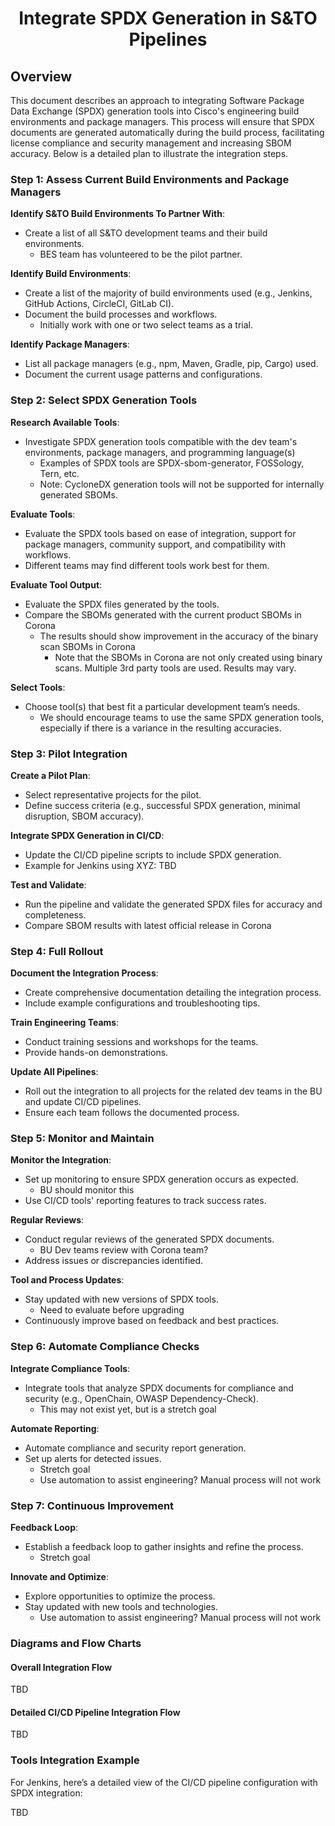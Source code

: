 # __<p align="center">Integrate SPDX Generation in S&TO Pipelines</p>__

## Overview
This document describes an approach to integrating Software Package Data Exchange (SPDX) generation tools into Cisco's engineering build environments and package managers. This process will ensure that SPDX documents are generated automatically during the build process, facilitating license compliance and security management and increasing SBOM accuracy. Below is a detailed plan to illustrate the integration steps.

### Step 1: Assess Current Build Environments and Package Managers

**Identify S&TO Build Environments To Partner With**:
   - Create a list of all S&TO development teams and their build environments.
      - BES team has volunteered to be the pilot partner.

**Identify Build Environments**:
   - Create a list of the majority of build environments used (e.g., Jenkins, GitHub Actions, CircleCI, GitLab CI).
   - Document the build processes and workflows.
      - Initially work with one or two select teams as a trial.

**Identify Package Managers**:
   - List all package managers (e.g., npm, Maven, Gradle, pip, Cargo) used.
   - Document the current usage patterns and configurations.

### Step 2: Select SPDX Generation Tools

**Research Available Tools**:
   - Investigate SPDX generation tools compatible with the dev team's environments, package managers, and programming language(s)
      - Examples of SPDX tools are SPDX-sbom-generator, FOSSology, Tern, etc.  
      - Note: CycloneDX generation tools will not be supported for internally generated SBOMs.

**Evaluate Tools**:
   - Evaluate the SPDX tools based on ease of integration, support for package managers, community support, and compatibility with workflows.
   - Different teams may find different tools work best for them.

**Evaluate Tool Output**:
   - Evaluate the SPDX files generated by the tools.
   - Compare the SBOMs generated with the current product SBOMs in Corona
      - The results should show improvement in the accuracy of the binary scan SBOMs in Corona
         - Note that the SBOMs in Corona are not only created using binary scans.  Multiple 3rd party tools are used.  Results may vary.  

**Select Tools**:
   - Choose tool(s) that best fit a particular development team’s needs.
      - We should encourage teams to use the same SPDX generation tools, especially if there is a variance in the resulting accuracies.

### Step 3: Pilot Integration

**Create a Pilot Plan**:
   - Select representative projects for the pilot.
   - Define success criteria (e.g., successful SPDX generation, minimal disruption, SBOM accuracy).

**Integrate SPDX Generation in CI/CD**:
   - Update the CI/CD pipeline scripts to include SPDX generation.
   - Example for Jenkins using XYZ:
     TBD

**Test and Validate**:
   - Run the pipeline and validate the generated SPDX files for accuracy and completeness.
   - Compare SBOM results with latest official release in Corona

### Step 4: Full Rollout

**Document the Integration Process**:
   - Create comprehensive documentation detailing the integration process.
   - Include example configurations and troubleshooting tips.

**Train Engineering Teams**:
   - Conduct training sessions and workshops for the teams.
   - Provide hands-on demonstrations.

**Update All Pipelines**:
   - Roll out the integration to all projects for the related dev teams in the BU and update CI/CD pipelines.
   - Ensure each team follows the documented process.

### Step 5: Monitor and Maintain

**Monitor the Integration**:
   - Set up monitoring to ensure SPDX generation occurs as expected.
      - BU should monitor this
   - Use CI/CD tools' reporting features to track success rates.

**Regular Reviews**:
   - Conduct regular reviews of the generated SPDX documents.
      - BU Dev teams review with Corona team?
   - Address issues or discrepancies identified.

**Tool and Process Updates**:
   - Stay updated with new versions of SPDX tools.
      - Need to evaluate before upgrading
   - Continuously improve based on feedback and best practices.

### Step 6: Automate Compliance Checks 

**Integrate Compliance Tools**:
   - Integrate tools that analyze SPDX documents for compliance and security (e.g., OpenChain, OWASP Dependency-Check).
      - This may not exist yet, but is a stretch goal

**Automate Reporting**:
   - Automate compliance and security report generation.
   - Set up alerts for detected issues.
      - Stretch goal
      - Use automation to assist engineering?  Manual process will not work

### Step 7: Continuous Improvement

**Feedback Loop**:
   - Establish a feedback loop to gather insights and refine the process.
      - Stretch goal

**Innovate and Optimize**:
   - Explore opportunities to optimize the process.
   - Stay updated with new tools and technologies.
      - Use automation to assist engineering?  Manual process will not work


### Diagrams and Flow Charts

#### Overall Integration Flow
TBD

#### Detailed CI/CD Pipeline Integration Flow
TBD

### Tools Integration Example

For Jenkins, here’s a detailed view of the CI/CD pipeline configuration with SPDX integration:

TBD



